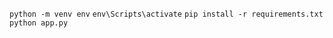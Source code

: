 ```python -m venv env```
```env\Scripts\activate```
```pip install -r requirements.txt```
```python app.py```

